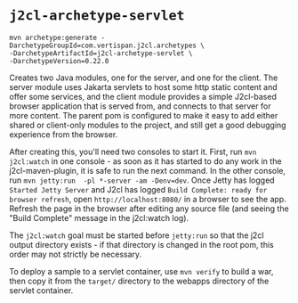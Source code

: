 # `j2cl-archetype-servlet`

```
mvn archetype:generate -DarchetypeGroupId=com.vertispan.j2cl.archetypes \
-DarchetypeArtifactId=j2cl-archetype-servlet \
-DarchetypeVersion=0.22.0
```

Creates two Java modules, one for the server, and one for the client. The server module uses Jakarta
servlets to host some http static content and offer some services, and the client module provides a
simple J2cl-based browser application that is served from, and connects to that server for more content.
The parent pom is configured to make it easy to add either shared or client-only modules to the project,
and still get a good debugging experience from the browser.

After creating this, you'll need two consoles to start it. First, run `mvn j2cl:watch` in one
console - as soon as it has started to do any work in the j2cl-maven-plugin, it is safe to run
the next command. In the other console, run `mvn jetty:run  -pl *-server -am -Denv=dev`. Once
Jetty has logged `Started Jetty Server` and J2cl has logged `Build Complete: ready for browser refresh`,
open `http://localhost:8080/` in a browser to see the app. Refresh the page in the browser after
editing any source file (and seeing the "Build Complete" message in the j2cl:watch log).

The `j2cl:watch` goal must be started before `jetty:run` so that the j2cl output directory exists -
if that directory is changed in the root pom, this order may not strictly be necessary.

To deploy a sample to a servlet container, use `mvn verify` to build a war, then copy it from the
`target/` directory to the webapps directory of the servlet container.
